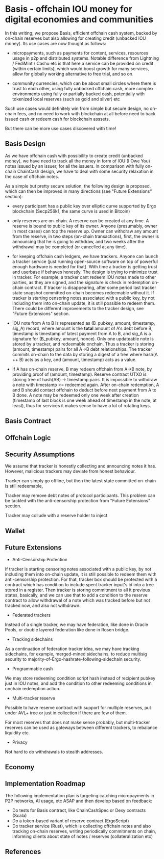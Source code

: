 # Basis - offchain IOU money for digital economies and communities

In this writing, we propose Basis, efficient offchain cash system, backed by on-chain reserves but also allowing for 
creating credit (unbacked IOU money). Its use cases are now thought as follows:

* micropayments, such as payments for content, services, resources usage in p2p and distributed systems. Notable 
difference from Lightning / FediMint / Cashu etc is that here a service can be provided on credit (within certain limits),
which would boost growth for many services, allow for globally working alternative to free trial, and so on. 

* community currencies, which can be about small circles where there is trust to each other, using fully unbacked offchain cash,
 more complex environments using fully or partially backed cash, potentially with tokenized local reserves (such as gold and silver) 
 etc

Such use cases would definitely win from simple but secure design, no on-chain fees, and no need to work with blockchain 
at all before need to back issued cash or redeem cash for blockchain asssets. 

But there can be more use cases discovered with time!

## Basis Design

As we have offchain cash with possibility to create credit (unbacked money), we have need to track all the money in form 
of IOU (I Owe You) notes issued by an issuer, for all the issuers. In comparison with fully on-chain ChainCash design,
we have to deal with some security relaxation in the case of offchain notes.

As a simple but pretty secure solution, the following design is proposed, which can then be improved in many directions 
(see "Future Extensions" section):

* every participant has a public key over elliptic curve supported by Ergo blockchain (Secp256k1, the same curve is used
 in Bitcoin)
* only reserves are on-chain. A reserve can be created at any time. A reserve is bound to public key of its owner. 
Anyone (presumably, owner in most cases) can top the reserve up. Owner can withdraw any amount from the reserve, 
in two steps (on-chain transactions), first, the owner is announcing that he is going to withdraw, and two weeks after 
the withdrawal may be completed (or cancelled at any time).
* for keeping offchain cash ledgers, we have trackers. Anyone can launch a tracker service (just running open-source
 software on top of powerful enough hardware is needed for that). With time a tracker is getting trust and userbase if 
 behaves honestly. The design is trying to minimize trust in tracker. For example, a tracker cant redeem IOU notes made 
 to other parties, as they are signed, and the signature is check in redemption on-chain contract. If tracker is 
 disappearing, after some period last tracker state snapshot committed on-chain becomes redeemable without it. If tracker
  is starting censoring notes associated with a public key, by not including them into on-chain update, it is still
  possible to redeem them. There could be different improvements to the tracker design, see "Future Extensions" section.
* IOU note from A to B is represented as (B_pubkey, amount, timestamp, sig_A) record, where amount is the **total** amount of
 A's debt before B, timestamp is timestamp of latest payment from A to B, and sig_A is a signature for (B_pubkey, amount, 
 nonce). Only one updateable note is stored by a tracker, and redeemable onchain. Thus a tracker is storing 
 (amount, timestamp) pairs for all A->B debt relationships. The tracker commits on-chain to the data by storing a digest 
 of a tree where hash(A ++ B) acts as a key, and (amount, timestamp) acts as a value. 
 
* If A has on-chain reserve, B may redeem offchain from A->B note, by providing proof of (amount, timestamp). Reserve
 contract UTXO is storing tree of hash(AB) -> timestamp pairs. It is impossible to withdraw a note with timestamp <= 
redeemed again. After on-chain redemption, A and B should contact offchain to deduct before next payment from A to B done. 
A note may be redeemed only one week after creation (timestamp of last block is one week ahead of timestamp in the note,
 at least), thus for services it makes sense to have a lot of rotating keys.

## Basis Contract

## Offchain Logic

## Security Assumptions

We assume that tracker is honestly collecting and announcing notes it has. However, malicious trackers may deviate from
honest behaviour.

Tracker can simply go offline, but then the latest state committed on-chain is still redeemable,

Tracker may remove debt notes of protocol participants. This problem can be tackled with the anti-censorship protection
from "Future Extensions" section.

Tracker may collude with a reserve holder to inject 

## Wallet

## Future Extensions

* Anti-Censorship Protection

If tracker is starting censoring notes associated with a public key, by not including them into on-chain update, it is still
possible to redeem them with anti-censorship protection. For that, tracker box should be protected with a contract which
has condition to include spent tracker input's id into a tree stored in a register. Then tracker is storing commitment to
all it previous states, basically, and we can use that to add a condition to the reserve contract to allow withdrawal of 
a note which was tracked before but not tracked now, and also not withdrawn. 

* Federated trackers

Instead of a single tracker, we may have federation, like done in Oracle Pools, or double layered federation like done
in Rosen bridge.

* Tracking sidechains

As a continuation of federation tracker idea, we may have tracking sidechains, for example, merged-mined sidechains, to
reduce multisig security to majority-of-Ergo-hashrate-following-sidechain security.

* Programmable cash

We may store redeeming condition script hash instead of recipient pubkey just in IOU notes, and add the condition to 
other redeeming conditions in onchain redemption action.

* Multi-tracker reserve

Possible to have reserve contract with support for multiple reserves, put under AVL+ tree or just in collection if there
 are few of them.

For most reserves that does not make sense probably, but multi-tracker reserves can be used as gateways between 
different trackers, to rebalance liquidity etc. 

* Privacy 

Not hard to do withdrawals to stealth addresses. 

## Economy

## Implementation Roadmap

The following implementation plan is targeting catching micropayments in P2P networks, AI usage, etc ASAP and then 
develop based on feedback:

* Do tests for Basis contract, like ChainCashSpec or Dexy contracts (Scala)
* Do a token-based variant of reserve contract (ErgoScript)
* Do tracker service (Rust), which is collecting offchain notes and also tracking on-chain reserves, writing 
periodically commitments on chain, informing clients about state of notes / reserves (collateralization etc)



## References
